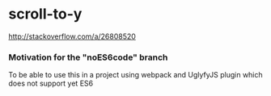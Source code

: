 # scroll-to-y

http://stackoverflow.com/a/26808520

### Motivation for the "noES6code" branch

To be able to use this in a project using webpack and UglyfyJS plugin which does not support yet ES6
